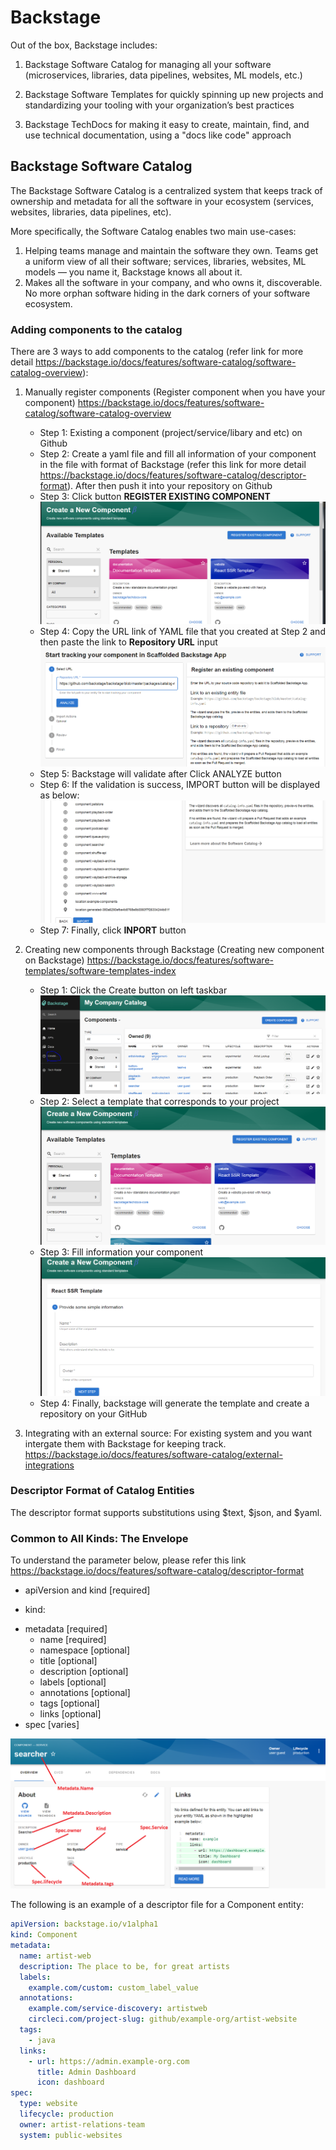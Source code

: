 # Backstage
Out of the box, Backstage includes:

1. Backstage Software Catalog for managing all your software (microservices, libraries, data pipelines, websites, ML models, etc.)

2. Backstage Software Templates for quickly spinning up new projects and standardizing your tooling with your organization’s best practices

3. Backstage TechDocs for making it easy to create, maintain, find, and use technical documentation, using a "docs like code" approach

## Backstage Software Catalog
The Backstage Software Catalog is a centralized system that keeps track of ownership and metadata for all the software in your ecosystem (services, websites, libraries, data pipelines, etc).


More specifically, the Software Catalog enables two main use-cases:

1. Helping teams manage and maintain the software they own. Teams get a uniform view of all their software; services, libraries, websites, ML models — you name it, Backstage knows all about it.
2. Makes all the software in your company, and who owns it, discoverable. No more orphan software hiding in the dark corners of your software ecosystem.

### Adding components to the catalog
There are 3 ways to add components to the catalog (refer link for more detail https://backstage.io/docs/features/software-catalog/software-catalog-overview):

1. Manually register components (Register component when you have your component) https://backstage.io/docs/features/software-catalog/software-catalog-overview
    - Step 1: Existing a component (project/service/libary and etc) on Github
    - Step 2: Create a yaml file and fill all information of your component in the file with format of Backstage (refer this link for more detail https://backstage.io/docs/features/software-catalog/descriptor-format). After then push it into your repository on Github
    - Step 3: Click button **REGISTER EXISTING COMPONENT** ![alt text for screen readers](images/register_existing_component.png)
    - Step 4: Copy the URL link of YAML file that you created at Step 2 and then paste the link to **Repository URL** input ![alt text for screen readers](images/register_existing_component_input_url.png)
    - Step 5: Backstage will validate after Click ANALYZE button 
    - Step 6: If the validation is success, IMPORT button will be displayed as below:  ![alt text for screen readers](images/register_existing_component_import.png)
    - Step 7: Finally, click **INPORT** button 

2. Creating new components through Backstage (Creating new component on Backstage) https://backstage.io/docs/features/software-templates/software-templates-index
    - Step 1: Click the Create button on left taskbar ![alt text for screen readers](images/new_component.png)
    - Step 2: Select a template that corresponds to your project ![alt text for screen readers](images/new_component_select_template.png)
    - Step 3: Fill information your component ![alt text for screen readers](images/new_component_information.png)
    - Step 4: Finally, backstage will generate the template and create a repository on your GitHub

3. Integrating with an external source: For existing system and you want intergate them with Backstage for keeping track. https://backstage.io/docs/features/software-catalog/external-integrations

### Descriptor Format of Catalog Entities
The descriptor format supports substitutions using $text, $json, and $yaml.
### Common to All Kinds: The Envelope
To understand the parameter below, please refer this link https://backstage.io/docs/features/software-catalog/descriptor-format
- apiVersion and kind [required]
 + kind:
- metadata [required]
    + name [required]
    + namespace [optional]
    + title [optional]
    + description [optional]
    + labels [optional]
    + annotations [optional]
    + tags [optional]
    + links [optional]
- spec [varies] 

![alt text for screen readers](images/software_catalog_backstage.png)

The following is an example of a descriptor file for a Component entity:
```yaml
apiVersion: backstage.io/v1alpha1
kind: Component
metadata:
  name: artist-web
  description: The place to be, for great artists
  labels:
    example.com/custom: custom_label_value
  annotations:
    example.com/service-discovery: artistweb
    circleci.com/project-slug: github/example-org/artist-website
  tags:
    - java
  links:
    - url: https://admin.example-org.com
      title: Admin Dashboard
      icon: dashboard
spec:
  type: website
  lifecycle: production
  owner: artist-relations-team
  system: public-websites
```
